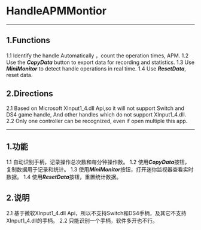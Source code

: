 # HandleAPMMontior
---
## 1.Functions
1.1 Identify the handle Automatically ，count the operation times, APM.
1.2 Use the ***CopyData*** button to export data for recording and statistics.
1.3 Use ***MiniMonitor*** to detect handle operations in real time.
1.4 Use ***ResetData***, reset data.

## 2.Directions
2.1 Based on Microsoft XInput1_4.dll Api,so it will not support Switch and DS4 game handle, And other handles which do not support XInput1_4.dll.
2.2 Only one controller can be recognized, even if open multiple this app.

---
## 1.功能
1.1 自动识别手柄，记录操作总次数和每分钟操作数。
1.2 使用***CopyData***按钮，复制数据用于记录和统计。
1.3 使用***MiniMonitor***按钮，打开迷你监视器查看实时数据。
1.4 使用***ResetData***按钮，重置统计数据。

## 2.说明
2.1 基于微软XInput1_4.dll Api，所以不支持Switch和DS4手柄，及其它不支持XInput1_4.dll的手柄。
2.2 只能识别一个手柄，软件多开也不行。

